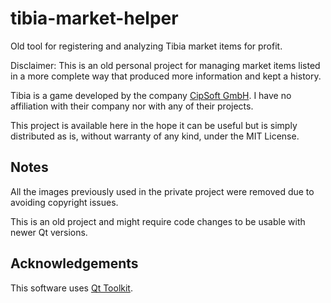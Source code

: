 # tibia-market-helper
Old tool for registering and analyzing Tibia market items for profit.

Disclaimer:
This is an old personal project for managing market items listed in a more complete way that produced more information and kept a history.

Tibia is a game developed by the company [CipSoft GmbH](http://www.tibia.com/abouttibia/?subtopic=aboutcipsoft). I have no affiliation with their company nor with any of their projects.

This project is available here in the hope it can be useful but is simply distributed as is, without warranty of any kind, under the MIT License.

## Notes
All the images previously used in the private project were removed due to avoiding copyright issues.

This is an old project and might require code changes to be usable with newer Qt versions.

## Acknowledgements
This software uses [Qt Toolkit](https://www.qt.io/).
